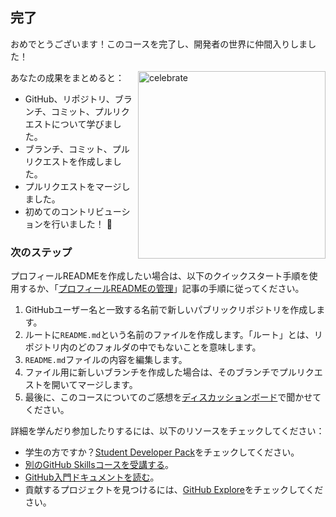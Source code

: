 <!--
  <<< Author notes: Finish >>>
  Review what we learned, ask for feedback, provide next steps.
-->

## 完了

おめでとうございます！このコースを完了し、開発者の世界に仲間入りしました！

<img src=https://octodex.github.com/images/collabocats.jpg alt=celebrate width=300 align=right>

あなたの成果をまとめると：

- GitHub、リポジトリ、ブランチ、コミット、プルリクエストについて学びました。
- ブランチ、コミット、プルリクエストを作成しました。
- プルリクエストをマージしました。
- 初めてのコントリビューションを行いました！ :tada:

### 次のステップ

プロフィールREADMEを作成したい場合は、以下のクイックスタート手順を使用するか、「[プロフィールREADMEの管理](https://docs.github.com/account-and-profile/setting-up-and-managing-your-github-profile/customizing-your-profile/managing-your-profile-readme)」記事の手順に従ってください。

1. GitHubユーザー名と一致する名前で新しいパブリックリポジトリを作成します。
2. ルートに`README.md`という名前のファイルを作成します。「ルート」とは、リポジトリ内のどのフォルダの中でもないことを意味します。
3. `README.md`ファイルの内容を編集します。
4. ファイル用に新しいブランチを作成した場合は、そのブランチでプルリクエストを開いてマージします。
5. 最後に、このコースについてのご感想を[ディスカッションボード](https://github.com/orgs/skills/discussions/categories/introduction-to-github)で聞かせてください。

詳細を学んだり参加したりするには、以下のリソースをチェックしてください：

- 学生の方ですか？[Student Developer Pack](https://education.github.com/pack)をチェックしてください。
- [別のGitHub Skillsコースを受講する](https://github.com/skills)。
- [GitHub入門ドキュメントを読む](https://docs.github.com/en/get-started)。
- 貢献するプロジェクトを見つけるには、[GitHub Explore](https://github.com/explore)をチェックしてください。
